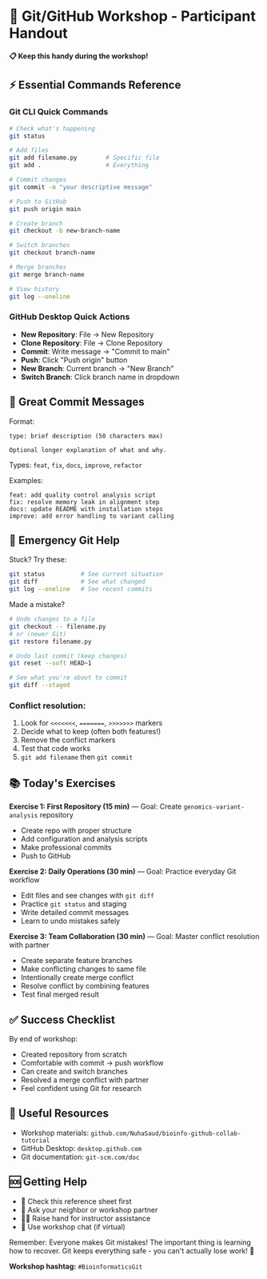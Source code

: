 # 🧬 Git/GitHub Workshop - Participant Handout

**📋 Keep this handy during the workshop!**

## ⚡ Essential Commands Reference

### Git CLI Quick Commands
```bash
# Check what's happening
git status

# Add files
git add filename.py        # Specific file
git add .                  # Everything

# Commit changes  
git commit -m "your descriptive message"

# Push to GitHub
git push origin main

# Create branch
git checkout -b new-branch-name

# Switch branches
git checkout branch-name

# Merge branches
git merge branch-name

# View history
git log --oneline
```

### GitHub Desktop Quick Actions
- **New Repository**: File → New Repository  
- **Clone Repository**: File → Clone Repository  
- **Commit**: Write message → "Commit to main"  
- **Push**: Click "Push origin" button  
- **New Branch**: Current branch → "New Branch"  
- **Switch Branch**: Click branch name in dropdown  

## 📝 Great Commit Messages
Format:
```
type: brief description (50 characters max)

Optional longer explanation of what and why.
```
Types: `feat`, `fix`, `docs`, `improve`, `refactor`

Examples:
```
feat: add quality control analysis script
fix: resolve memory leak in alignment step
docs: update README with installation steps
improve: add error handling to variant calling
```

## 🚨 Emergency Git Help
Stuck? Try these:
```bash
git status          # See current situation
git diff            # See what changed
git log --oneline   # See recent commits
```

Made a mistake?
```bash
# Undo changes to a file
git checkout -- filename.py
# or (newer Git)
git restore filename.py

# Undo last commit (keep changes)
git reset --soft HEAD~1

# See what you're about to commit
git diff --staged
```

### Conflict resolution:
1. Look for `<<<<<<<`, `=======`, `>>>>>>>` markers  
2. Decide what to keep (often both features!)  
3. Remove the conflict markers  
4. Test that code works  
5. `git add filename` then `git commit`

## 📚 Today's Exercises
**Exercise 1: First Repository (15 min)** — Goal: Create `genomics-variant-analysis` repository
- Create repo with proper structure
- Add configuration and analysis scripts
- Make professional commits
- Push to GitHub

**Exercise 2: Daily Operations (30 min)** — Goal: Practice everyday Git workflow
- Edit files and see changes with `git diff`
- Practice `git status` and staging
- Write detailed commit messages
- Learn to undo mistakes safely

**Exercise 3: Team Collaboration (30 min)** — Goal: Master conflict resolution with partner
- Create separate feature branches
- Make conflicting changes to same file
- Intentionally create merge conflict
- Resolve conflict by combining features
- Test final merged result

## ✅ Success Checklist
By end of workshop:
- Created repository from scratch
- Comfortable with commit → push workflow
- Can create and switch branches
- Resolved a merge conflict with partner
- Feel confident using Git for research

## 🔗 Useful Resources
- Workshop materials: `github.com/NuhaSaud/bioinfo-github-collab-tutorial`
- GitHub Desktop: `desktop.github.com`
- Git documentation: `git-scm.com/doc`

## 🆘 Getting Help
- 🤔 Check this reference sheet first
- 👥 Ask your neighbor or workshop partner
- 🙋‍♀️ Raise hand for instructor assistance
- 💬 Use workshop chat (if virtual)

Remember: Everyone makes Git mistakes! The important thing is learning how to recover. Git keeps everything safe - you can't actually lose work! 🚀

**Workshop hashtag:** `#BioinformaticsGit`
